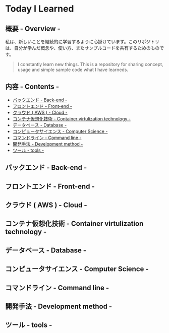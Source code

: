 # Today I Learned

## 概要 - Overview - 

私は、新しいことを継続的に学習するように心掛けています。このリポジトリ は、自分が学んだ概念や、使い方、またサンプルコードを共有するためのものです。

> I constantly learn new things. This is a repository for sharing concept, usage and simple sample code what I have learneds.

## 内容 - Contents -

- [バックエンド - Back-end -](https://github.com/yossiee/til#バックエンド---Back-end--)
- [フロントエンド - Front-end -](https://github.com/yossiee/til#フロントエンド---Front-end--)
- [クラウド ( AWS ) - Cloud -](https://github.com/yossiee/til#クラウド--AWS----Cloud--)
- [コンテナ仮想化技術 - Container virtulization technology -](https://github.com/yossiee/til#コンテナ仮想化技術---Container-virtulization-technology--)
- [データベース - Database -](https://github.com/yossiee/til#データベース---Database--)
- [コンピュータサイエンス - Computer Science -](https://github.com/yossiee/til#コンピュータサイエンス---Computer-Science--)
- [コマンドライン - Command line -](https://github.com/yossiee/til#コマンドライン---Command-line--)
- [開発手法 - Development method -](https://github.com/yossiee/til#開発手法---Development-method--)
- [ツール - tools -](https://github.com/yossiee/til#ツール---tools--)

## バックエンド - Back-end -
## フロントエンド - Front-end -
## クラウド ( AWS ) - Cloud -
## コンテナ仮想化技術 - Container virtulization technology -
## データベース - Database -
## コンピュータサイエンス - Computer Science -
## コマンドライン - Command line -
## 開発手法 - Development method -
## ツール - tools -
